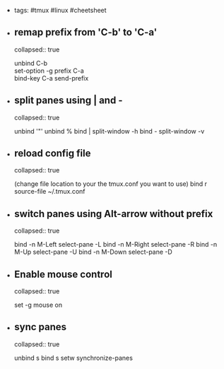 - tags: #tmux #linux #cheetsheet
- ## remap prefix from 'C-b' to 'C-a'
  collapsed:: true
  
  unbind C-b \
  set-option -g prefix C-a \
  bind-key C-a send-prefix
- ## split panes using | and -
  collapsed:: true
  
  unbind '"'
  unbind %
  bind | split-window -h
  bind - split-window -v
- ## reload config file
  collapsed:: true
  
   (change file location to your the tmux.conf you want to use)
  bind r source-file ~/.tmux.conf
- ## switch panes using Alt-arrow without prefix
  collapsed:: true
  
  bind -n M-Left select-pane -L
  bind -n M-Right select-pane -R
  bind -n M-Up select-pane -U
  bind -n M-Down select-pane -D
- ## Enable mouse control
  collapsed:: true
  
  set -g mouse on
- ## sync panes
  collapsed:: true
  
  unbind s
  bind s setw synchronize-panes
